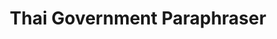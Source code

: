 ---
title: "Thai Government Paraphraser"
version: 0.1
# layout: demo_detail
field: NLP
authors: Arnajak Tungchoksongchai
description: A text paraphrasing bot that can turn informal Thai text to government style text.  
paper:  
publication_date: Aug '23
featured: true
github: https://github.com/arnajak/ThaiGovAI
draft: false
video_url: https://www.youtube.com/watch?v=eK-lxMjvbVU
image: /img/demo/formal.png
---